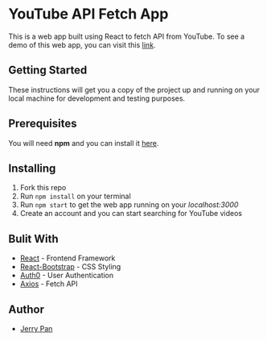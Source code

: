 # YouTube API Fetch App
This is a web app built using React to fetch API from YouTube. To see a demo of this web app, you can visit this [link](https://jerrypan90.github.io/Fetch_YouTube_API-react/).

## Getting Started
These instructions will get you a copy of the project up and running on your local machine for development and testing purposes.

## Prerequisites
You will need **npm** and you can install it [here](https://nodejs.org/en/).

## Installing
1. Fork this repo
2. Run `npm install` on your terminal
3. Run `npm start` to get the web app running on your *localhost:3000*
4. Create an account and you can start searching for YouTube videos

## Bulit With
- [React](https://reactjs.org/) - Frontend Framework
- [React-Bootstrap](https://react-bootstrap.github.io/) - CSS Styling
- [Auth0](https://auth0.com/) - User Authentication
- [Axios](https://github.com/axios/axios) - Fetch API

## Author
- [Jerry Pan](www.jerryplx.com)